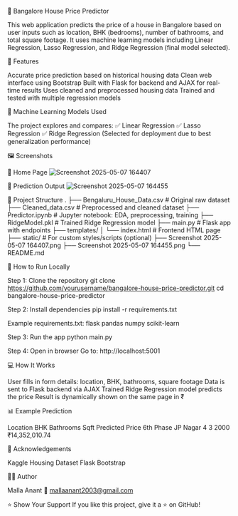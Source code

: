 🏡 Bangalore House Price Predictor

This web application predicts the price of a house in Bangalore based on user inputs such as location, BHK (bedrooms), number of bathrooms, and total square footage. It uses machine learning models including Linear Regression, Lasso Regression, and Ridge Regression (final model selected).

🚀 Features

Accurate price prediction based on historical housing data
Clean web interface using Bootstrap
Built with Flask for backend and AJAX for real-time results
Uses cleaned and preprocessed housing data
Trained and tested with multiple regression models

🧠 Machine Learning Models Used

The project explores and compares:
✅ Linear Regression
✅ Lasso Regression
✅ Ridge Regression (Selected for deployment due to best generalization performance)

🖼️ Screenshots

🔹 Home Page
![Screenshot 2025-05-07 164407](https://github.com/user-attachments/assets/d3fc0bb7-619a-4c4e-b448-c5618c32683f)

🔹 Prediction Output
![Screenshot 2025-05-07 164455](https://github.com/user-attachments/assets/97da33b1-4289-44b0-8893-c8acae38da27)

📁 Project Structure
.
├── Bengaluru_House_Data.csv       # Original raw dataset
├── Cleaned_data.csv               # Preprocessed and cleaned dataset
├── Predictor.ipynb                # Jupyter notebook: EDA, preprocessing, training
├── RidgeModel.pkl                 # Trained Ridge Regression model
├── main.py                        # Flask app with endpoints
├── templates/
│   └── index.html                 # Frontend HTML page
├── static/                        # For custom styles/scripts (optional)
├── Screenshot 2025-05-07 164407.png
├── Screenshot 2025-05-07 164455.png
└── README.md

🧪 How to Run Locally

Step 1: Clone the repository
git clone https://github.com/yourusername/bangalore-house-price-predictor.git
cd bangalore-house-price-predictor

Step 2: Install dependencies
pip install -r requirements.txt

Example requirements.txt:
flask
pandas
numpy
scikit-learn

Step 3: Run the app
python main.py

Step 4: Open in browser
Go to: http://localhost:5001

💻 How It Works

User fills in form details: location, BHK, bathrooms, square footage
Data is sent to Flask backend via AJAX
Trained Ridge Regression model predicts the price
Result is dynamically shown on the same page in ₹

📊 Example Prediction

Location	BHK	Bathrooms	Sqft	Predicted Price
6th Phase JP Nagar	4	3	2000	₹14,352,010.74

🙌 Acknowledgements

Kaggle Housing Dataset
Flask
Bootstrap

🙋‍♂️ Author

Malla Anant 📧 mallaanant2003@gmail.com

⭐️ Show Your Support If you like this project, give it a ⭐ on GitHub!
